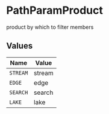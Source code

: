 # PathParamProduct

product by which to filter members


## Values

| Name     | Value    |
| -------- | -------- |
| `STREAM` | stream   |
| `EDGE`   | edge     |
| `SEARCH` | search   |
| `LAKE`   | lake     |